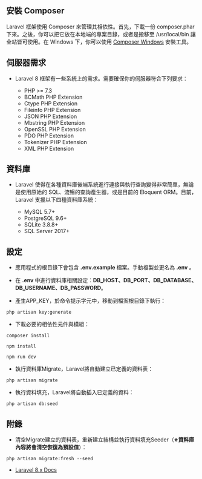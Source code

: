 ## 安裝 Composer
Laravel 框架使用 Composer 來管理其相依性。首先，下載一份 composer.phar 下來。之後，你可以把它放在本地端的專案目錄，或者是搬移至 /usr/local/bin 讓全站皆可使用。在 Windows 下，你可以使用 <a href="https://getcomposer.org/" target="_blank">Composer Windows</a> 安裝工具。

## 伺服器需求
* Laravel 8 框架有一些系統上的需求。需要確保你的伺服器符合下列要求：

	* PHP >= 7.3
	* BCMath PHP Extension
	* Ctype PHP Extension
	* Fileinfo PHP Extension
	* JSON PHP Extension
	* Mbstring PHP Extension
	* OpenSSL PHP Extension
	* PDO PHP Extension
	* Tokenizer PHP Extension
	* XML PHP Extension


## 資料庫
* Laravel 使得在各種資料庫後端系統進行連接與執行查詢變得非常簡單，無論是使用原始的 SQL、流暢的查詢產生器，或是目前的 Eloquent ORM。目前，Laravel 支援以下四種資料庫系統：

	* MySQL 5.7+ 
	* PostgreSQL 9.6+ 
	* SQLite 3.8.8+
	* SQL Server 2017+ 


## 設定

* 應用程式的根目錄下會包含 **.env.example** 檔案。手動複製並更名為 **.env** 。

* 在 **.env** 中進行資料庫相關設定：**DB_HOST、DB_PORT、DB_DATABASE、DB_USERNAME、DB_PASSWORD**。

* 產生APP_KEY，於命令提示字元中，移動到檔案根目錄下執行：
```
php artisan key:generate
```

* 下載必要的相依性元件與模組：
```
composer install
```
```
npm install
```
```
npm run dev
```

* 執行資料庫Migrate，Laravel將自動建立已定義的資料表：
```
php artisan migrate
```

* 執行資料填充，Laravel將自動插入已定義的資料：
```
php artisan db:seed
```


## 附錄

* 清空Migrate建立的資料表，重新建立結構並執行資料填充Seeder（<strong>※資料庫內容將會清空恢復為預設值</strong>）：
```
php artisan migrate:fresh --seed
```

* <a href="https://laravel.com/docs/8.x" target="_blank">Laravel 8.x Docs</a>